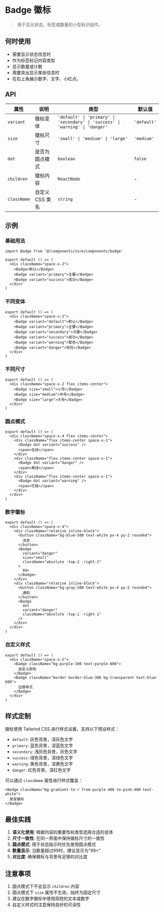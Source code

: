 # Badge 徽标

> 用于显示状态、标签或数量的小型标识组件。

## 何时使用

- 需要显示状态信息时
- 作为标签标记内容类型
- 显示数量或计数
- 需要突出显示某些信息时
- 在右上角展示数字、文字、小红点。

## API

| 属性        | 说明         | 类型                                                          | 默认值       |
|-----------|------------|-------------------------------------------------------------|-----------|
| `variant` | 徽标变体       | `'default' \| 'primary' \| 'secondary' \| 'success' \| 'warning' \| 'danger'` | `'default'` |
| `size`    | 徽标尺寸       | `'small' \| 'medium' \| 'large'`                           | `'medium'` |
| `dot`     | 是否为圆点模式    | `boolean`                                                   | `false`   |
| `children` | 徽标内容      | `ReactNode`                                                 | -         |
| `className` | 自定义 CSS 类名 | `string`                                                    | -         |

## 示例

### 基础用法

```tsx
import Badge from '@/components/core/components/badge'

export default () => (
  <div className="space-x-2">
    <Badge>默认</Badge>
    <Badge variant="primary">主要</Badge>
    <Badge variant="success">成功</Badge>
  </div>
)
```

### 不同变体

```tsx
export default () => (
  <div className="space-x-2">
    <Badge variant="default">默认</Badge>
    <Badge variant="primary">主要</Badge>
    <Badge variant="secondary">次要</Badge>
    <Badge variant="success">成功</Badge>
    <Badge variant="warning">警告</Badge>
    <Badge variant="danger">危险</Badge>
  </div>
)
```

### 不同尺寸

```tsx
export default () => (
  <div className="space-x-2 flex items-center">
    <Badge size="small">小号</Badge>
    <Badge size="medium">中号</Badge>
    <Badge size="large">大号</Badge>
  </div>
)
```

### 圆点模式

```tsx
export default () => (
  <div className="space-x-4 flex items-center">
    <div className="flex items-center space-x-1">
      <Badge dot variant="success" />
      <span>在线</span>
    </div>
    <div className="flex items-center space-x-1">
      <Badge dot variant="danger" />
      <span>离线</span>
    </div>
    <div className="flex items-center space-x-1">
      <Badge dot variant="warning" />
      <span>忙碌</span>
    </div>
  </div>
)
```

### 数字徽标

```tsx
export default () => (
  <div className="space-x-4">
    <div className="relative inline-block">
      <button className="bg-blue-500 text-white px-4 py-2 rounded">
        消息
      </button>
      <Badge 
        variant="danger" 
        size="small"
        className="absolute -top-2 -right-2"
      >
        99+
      </Badge>
    </div>
    <div className="relative inline-block">
      <button className="bg-gray-500 text-white px-4 py-2 rounded">
        通知
      </button>
      <Badge 
        dot 
        variant="danger"
        className="absolute -top-1 -right-1"
      />
    </div>
  </div>
)
```

### 自定义样式

```tsx
export default () => (
  <div className="space-x-2">
    <Badge className="bg-purple-100 text-purple-800">
      自定义颜色
    </Badge>
    <Badge className="border border-blue-300 bg-transparent text-blue-600">
      边框样式
    </Badge>
  </div>
)
```

## 样式定制

徽标使用 Tailwind CSS 进行样式设置，支持以下预设样式：

- `default`: 灰色背景，深灰色文字
- `primary`: 蓝色背景，深蓝色文字
- `secondary`: 浅灰色背景，灰色文字
- `success`: 绿色背景，深绿色文字
- `warning`: 黄色背景，深黄色文字
- `danger`: 红色背景，深红色文字

可以通过 `className` 属性进行样式覆盖：

```tsx
<Badge className="bg-gradient-to-r from-purple-400 to-pink-400 text-white">
  渐变徽标
</Badge>
```

## 最佳实践

1. **语义化使用**: 根据内容的重要性和类型选择合适的变体
2. **尺寸一致性**: 在同一界面中保持徽标尺寸的一致性
3. **圆点模式**: 用于状态指示时优先使用圆点模式
4. **数量显示**: 当数量超过99时，建议显示为"99+"
5. **对比度**: 确保徽标与背景有足够的对比度

## 注意事项

1. 圆点模式下不会显示 `children` 内容
2. 圆点模式下 `size` 属性不生效，始终为固定尺寸
3. 建议在数字徽标中使用简短的文本或数字
4. 自定义样式时注意保持良好的可读性
